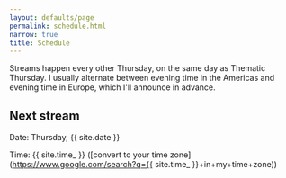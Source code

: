 ```yaml
---
layout: defaults/page
permalink: schedule.html
narrow: true
title: Schedule
---
```


Streams happen every other Thursday, on the same day as Thematic Thursday. I usually alternate between evening time in the Americas and evening time in Europe, which I'll announce in advance.

## Next stream
Date: Thursday, {{ site.date }}

Time: {{ site.time_ }} ([convert to your time zone](https://www.google.com/search?q={{ site.time_ }}+in+my+time+zone))
